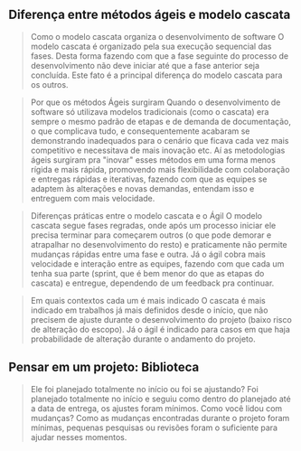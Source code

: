 ## Diferença entre métodos ágeis e modelo cascata
> Como o modelo cascata organiza o desenvolvimento de software
O modelo cascata é organizado pela sua execução sequencial das fases. Desta forma fazendo com que a fase seguinte do processo de desenvolvimento não deve iniciar até que a fase anterior seja concluída. Este fato é a principal diferença do modelo cascata para os outros.


> Por que os métodos Ágeis surgiram
Quando o desenvolvimento de software só utilizava modelos tradicionais (como o cascata) era sempre o mesmo padrão de etapas e de demanda de documentação, o que complicava tudo, e consequentemente acabaram se demonstrando inadequados para o cenário que ficava cada vez mais competitivo e necessitava de mais inovação etc. Aí as metodologias ágeis surgiram pra "inovar" esses métodos em uma forma menos rígida e mais rápida, promovendo mais flexibilidade com colaboração e entregas rápidas e iterativas, fazendo com que as equipes se adaptem às alterações e novas demandas, entendam isso e entreguem com mais velocidade.


> Diferenças práticas entre o modelo cascata e o Ágil
O modelo cascata segue fases regradas, onde após um processo iniciar ele precisa terminar para começarem outros (o que pode demorar e atrapalhar no desenvolvimento do resto) e praticamente não permite mudanças rápidas entre uma fase e outra. Já o ágil cobra mais velocidade e interação entre as equipes, fazendo com que cada um tenha sua parte (sprint, que é bem menor do que as etapas do cascata) e entregue, dependendo de um feedback pra continuar.

> Em quais contextos cada um é mais indicado
O cascata é mais indicado em trabalhos já mais definidos desde o início, que não precisem de ajuste durante o desenvolvimento do projeto (baixo risco de alteração do escopo). Já o ágil é indicado para casos em que haja probabilidade de alteração durante o andamento do projeto.

## Pensar em um projeto: Biblioteca
> Ele foi planejado totalmente no início ou foi se ajustando?
Foi planejado totalmente no início e seguiu como dentro do planejado até a data de entrega, os ajustes foram mínimos.
> Como você lidou com mudanças?
Como as mudanças encontradas durante o projeto foram mínimas, pequenas pesquisas ou revisões foram o suficiente para ajudar nesses momentos.
